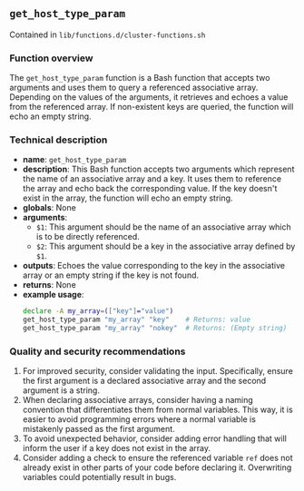 ## `get_host_type_param`

Contained in `lib/functions.d/cluster-functions.sh`

### Function overview

The `get_host_type_param` function is a Bash function that accepts two arguments and uses them to query a referenced associative array. Depending on the values of the arguments, it retrieves and echoes a value from the referenced array. If non-existent keys are queried, the function will echo an empty string.

### Technical description

- **name**: `get_host_type_param`
- **description**: This Bash function accepts two arguments which represent the name of an associative array and a key. It uses them to reference the array and echo back the corresponding value. If the key doesn't exist in the array, the function will echo an empty string.
- **globals**: None
- **arguments**: 
   - `$1`: This argument should be the name of an associative array which is to be directly referenced.
   - `$2`: This argument should be a key in the associative array defined by `$1`.
- **outputs**: Echoes the value corresponding to the key in the associative array or an empty string if the key is not found.
- **returns**: None
- **example usage**:
    ```bash
    declare -A my_array=(["key"]="value")
    get_host_type_param "my_array" "key"    # Returns: value
    get_host_type_param "my_array" "nokey"  # Returns: (Empty string)
    ```

### Quality and security recommendations

1. For improved security, consider validating the input. Specifically, ensure the first argument is a declared associative array and the second argument is a string.
2. When declaring associative arrays, consider having a naming convention that differentiates them from normal variables. This way, it is easier to avoid programming errors where a normal variable is mistakenly passed as the first argument.
3. To avoid unexpected behavior, consider adding error handling that will inform the user if a key does not exist in the array.
4. Consider adding a check to ensure the referenced variable `ref` does not already exist in other parts of your code before declaring it. Overwriting variables could potentially result in bugs.

